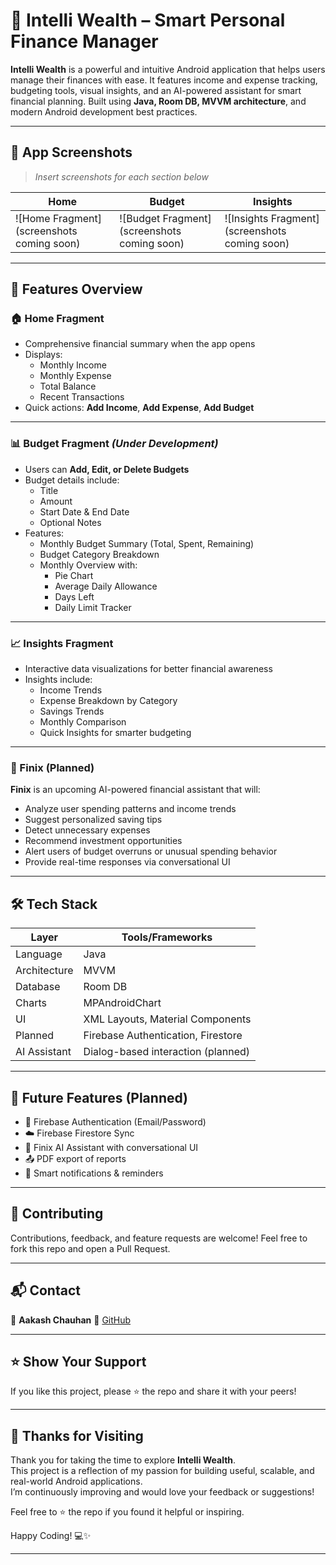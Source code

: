 # 💸 Intelli Wealth – Smart Personal Finance Manager

**Intelli Wealth** is a powerful and intuitive Android application that helps users manage their finances with ease. It features income and expense tracking, budgeting tools, visual insights, and an AI-powered assistant for smart financial planning. Built using **Java, Room DB, MVVM architecture**, and modern Android development best practices.

---

## 📱 App Screenshots

> *Insert screenshots for each section below*

| Home | Budget | Insights |
|------|--------|----------|
| ![Home Fragment](screenshots coming soon) | ![Budget Fragment](screenshots coming soon) | ![Insights Fragment](screenshots coming soon) |

---

## 🧩 Features Overview

### 🏠 Home Fragment
- Comprehensive financial summary when the app opens
- Displays:
  - Monthly Income
  - Monthly Expense
  - Total Balance
  - Recent Transactions
- Quick actions: **Add Income**, **Add Expense**, **Add Budget**

---

### 📊 Budget Fragment *(Under Development)*
- Users can **Add, Edit, or Delete Budgets**
- Budget details include:
  - Title
  - Amount
  - Start Date & End Date
  - Optional Notes
- Features:
  - Monthly Budget Summary (Total, Spent, Remaining)
  - Budget Category Breakdown
  - Monthly Overview with:
    - Pie Chart
    - Average Daily Allowance
    - Days Left
    - Daily Limit Tracker

---

### 📈 Insights Fragment
- Interactive data visualizations for better financial awareness
- Insights include:
  - Income Trends
  - Expense Breakdown by Category
  - Savings Trends
  - Monthly Comparison
  - Quick Insights for smarter budgeting

---

### 🤖 Finix (Planned)
**Finix** is an upcoming AI-powered financial assistant that will:
- Analyze user spending patterns and income trends
- Suggest personalized saving tips
- Detect unnecessary expenses
- Recommend investment opportunities
- Alert users of budget overruns or unusual spending behavior
- Provide real-time responses via conversational UI

---

## 🛠 Tech Stack

| Layer        | Tools/Frameworks                        |
|--------------|------------------------------------------|
| Language     | Java                                     |
| Architecture | MVVM                                     |
| Database     | Room DB                                  |
| Charts       | MPAndroidChart                           |
| UI           | XML Layouts, Material Components         |
| Planned      | Firebase Authentication, Firestore       |
| AI Assistant | Dialog-based interaction (planned)       |

---

## 🚀 Future Features (Planned)
- 🔐 Firebase Authentication (Email/Password)
- ☁️ Firebase Firestore Sync
- 🤖 Finix AI Assistant with conversational UI
- 📤 PDF export of reports
- 🔔 Smart notifications & reminders

---

## 🤝 Contributing

Contributions, feedback, and feature requests are welcome!
Feel free to fork this repo and open a Pull Request.

---

## 📬 Contact

📧 **Aakash Chauhan**
🔗 [GitHub](https://github.com/Aakashch-code)

---

## ⭐️ Show Your Support

If you like this project, please ⭐️ the repo and share it with your peers!

---

## 🙏 Thanks for Visiting

Thank you for taking the time to explore **Intelli Wealth**.  
This project is a reflection of my passion for building useful, scalable, and real-world Android applications.  
I’m continuously improving and would love your feedback or suggestions!

Feel free to ⭐ the repo if you found it helpful or inspiring.

Happy Coding! 💻✨

---
